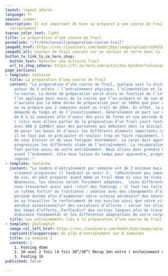 ```yaml
---
layout: layout_advice
language: fr
season: summer
description: Il est important de bien se préparer à une course de trail et de s'entraîner
  correctement
topnav_color_text: light
title: La préparation d'une course de Trail
permalink: "/fr/ete/conseil/preparation-course-trail"
image01_href: https://res.cloudinary.com/deddrj0yb/image/upload/v1643107338/website/Conseil%20Equiepement/trail-6497875_1920_jlohqf.jpg
image01_alt: Coureur de trail courant sur un sentier en terre dans la forêt
button_to_link_to_ze_hero_shop:
  button_text: Réserver une activité Trail
  url_to_shop_zehero: https://fr.ze-hero.com/activites-Outdoor?calessonstype=all&catypegenderlistsummer=all&calessonsactivitytype=Trail&start-date=
page_sections:
- template: textarea
  title: La préparation d’une course de Trail
  content: "La préparation d’une course de Trail, quelque soit la distance, s’articule
    autour de 3 volets : l’entraînement physique, l’alimentation et la gestion de
    la course. La durée de préparation varie alors en fonction de l’intensité que
    l’on applique mais aussi de la course que l’on prépare et de son objectif. Nous
    n’aurions pas la même durée de préparation pour un 180km que pour 40km. Mais on
    ne se prépare pas 2 semaines avant un trail de 20km. En effet, la préparation
    demande du temps et de l’investissement. Généralement on part sur des préparations
    de 8 à 12 semaines afin d’avoir des pics de forme et une période de récupération.
    \ \nIci nous allons parler de la préparation d’un Trail court (entre 15 et 25km
    avec 800 à 1200D+) pour des personnes qui débutent dans la discipline. Cela afin
    de poser les bases et d’avoir les différents éléments importants.\n\nTout d’abord,
    il ne faut pas se précipiter et vouloir trop en faire rapidement. Vous risquez
    de vous blesser et de vous fatiguer énormément. Le corps doit apprendre par la
    progression les différents stade de l’entraînement. La récupération et le repos
    font partie aussi de votre entraînement. Nous allons donc prendre 8 semaines d’entraînements
    avant l’événement. Cela nous laisse du temps pour apprendre, progresser et se
    reposer."
- template: textarea
  content: "Le nombre d’entraînement par semaine est de 2 minimum mais si l’on veut
    vraiment progresser il faudrait en avoir 3.  \nMaintenant peu importe votre lieu
    de vie, on peut préparer quand même un trail même si vous ne vivez pas en montagne.
    Néanmoins, les séances seront forcément adaptées.  \nLes différentes séances que
    nous trouveront aussi sont :\n\n* des footings : il faut les faire cool, pas à
    un rythme fort\n* du fractionné : séances avec des changements d’allures sur une
    période donnée afin d’augmenter votre vitesse aérobie\n* des séances de côte :
    on va travailler le renforcement de vos muscles ainsi que votre vitesse maximal
    aérobie ascensionnel\n* des variations d’allures : varier les allures en fonction
    des temps d’efforts, Fartleck\n* des sorties longues afin de travailler votre
    endurance fondamental et les différentes adaptations de votre corps"
  title: Les entraînements liés à la préparation d’une course de Trail
- template: 2colimgtxt
  image_col_left_href: https://res.cloudinary.com/deddrj0yb/image/upload/v1643107336/website/Conseil%20Equiepement/runner-5589149_1920_ettz2o.jpg
  captiontitleuppercase: Un plan d'entraînement sur 8 semaines
  title: La semaine 1
  content: |-
    1. Footing 45mn
    2. 1H avec 2 fois (4 fois 30”/30”) Recup 2mn entre ( enchainement de 30 secondes rapide/ 30 secondes lent)
    3. Footing 1h
published: false

---
```

